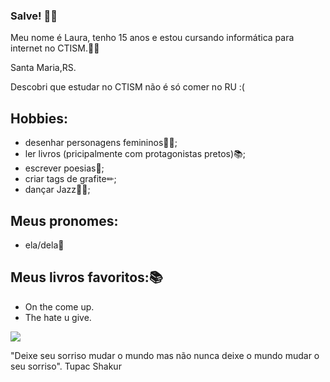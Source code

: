 ### Salve! 👋🏿

 
 
Meu nome é Laura, tenho 15 anos e estou cursando informática para internet no CTISM.🤝🏿 

Santa Maria,RS.

Descobri que estudar no CTISM não é só comer no RU :(


## Hobbies:
* desenhar personagens femininos💅🏾;
* ler livros (pricipalmente com protagonistas pretos)📚;
* escrever poesias📓;
* criar tags de grafite✏;
* dançar Jazz💃🏿;

## Meus pronomes:
* ela/dela💫

## Meus livros favoritos:📚
* On the come up.
* The hate u give.

![](https://i.gifer.com/21X8.gif)


"Deixe seu sorriso mudar o mundo mas não nunca deixe o mundo mudar o seu sorriso".
                                                           Tupac Shakur 
